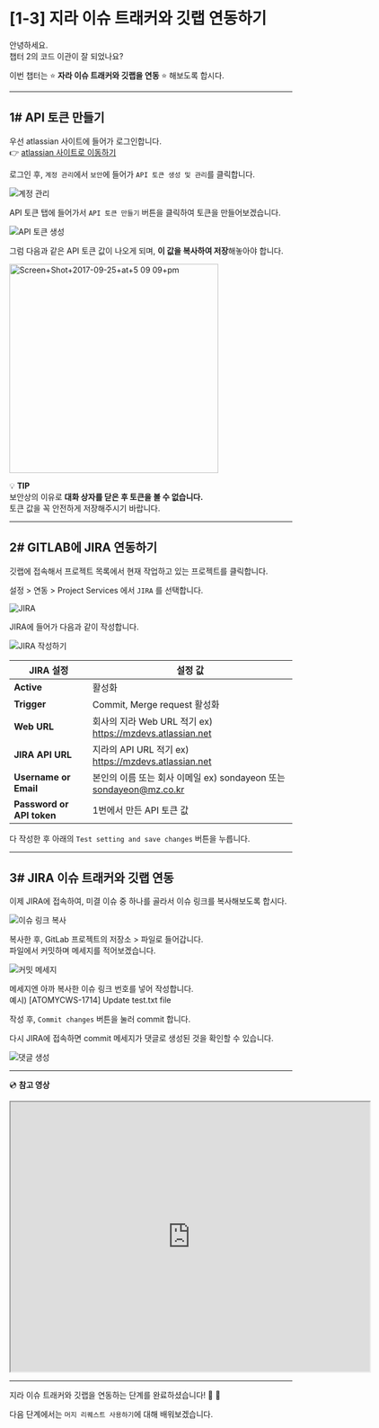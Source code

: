 # [1-3] 지라 이슈 트래커와 깃랩 연동하기

안녕하세요.  
챕터 2의 코드 이관이 잘 되었나요?

이번 챕터는 :star: **자라 이슈 트래커와 깃랩을 연동** :star: 해보도록 합시다.

---

## 1# API 토큰 만들기 

우선 atlassian 사이트에 들어가 로그인합니다.         
:point_right: [atlassian 사이트로 이동하기](https://id.atlassian.com/login)

로그인 후, `계정 관리`에서 `보안`에 들어가 `API 토큰 생성 및 관리`를 클릭합니다. 

![계정 관리](https://user-images.githubusercontent.com/54167990/65202404-4c002080-dac5-11e9-9bff-cf3f5c329809.PNG)

API 토큰 탭에 들어가서 `API 토큰 만들기` 버튼을 클릭하여 토큰을 만들어보겠습니다.

![API 토큰 생성](https://user-images.githubusercontent.com/54167990/65202902-b44f0200-dac5-11e9-8673-905190138116.png)

그럼 다음과 같은 API 토큰 값이 나오게 되며, **이 값을 복사하여 저장**해놓아야 합니다.  

<img width="372" alt="Screen+Shot+2017-09-25+at+5 09 09+pm" src="https://user-images.githubusercontent.com/54167990/65207839-101d8900-dace-11e9-9f65-f523eb278adf.png">

:bulb: **TIP**    
보안상의 이유로 **대화 상자를 닫은 후 토큰을 볼 수 없습니다.**    
토큰 값을 꼭 안전하게 저장해주시기 바랍니다.

---

## 2# GITLAB에 JIRA 연동하기

깃랩에 접속해서 프로젝트 목록에서 현재 작업하고 있는 프로젝트를 클릭합니다.

설정 > 연동 > Project Services 에서 `JIRA` 를 선택합니다.

![JIRA](https://user-images.githubusercontent.com/54167990/65203692-bf566200-dac6-11e9-9a5e-c7ff869a5f80.PNG)

JIRA에 들어가 다음과 같이 작성합니다.

![JIRA 작성하기](https://user-images.githubusercontent.com/54167990/65207568-f465b300-dacc-11e9-8f34-5debd694ae79.PNG)

JIRA 설정  | 설정 값
--- | ---
**Active** | 활성화
**Trigger** | Commit, Merge request 활성화
**Web URL** | 회사의 지라 Web URL 적기 ex) https://mzdevs.atlassian.net
**JIRA API URL** | 지라의 API URL 적기 ex) https://mzdevs.atlassian.net
**Username or Email** | 본인의 이름 또는 회사 이메일 ex) sondayeon 또는 sondayeon@mz.co.kr
**Password or API token** | 1번에서 만든 API 토큰 값 

다 작성한 후 아래의 `Test setting and save changes` 버튼을 누릅니다.

---

## 3# JIRA 이슈 트래커와 깃랩 연동 

이제 JIRA에 접속하여, 미결 이슈 중 하나를 골라서 이슈 링크를 복사해보도록 합시다.

![이슈 링크 복사](https://user-images.githubusercontent.com/54167990/65208369-cc2b8380-dacf-11e9-8717-f10469516f40.PNG)

복사한 후, GitLab 프로젝트의 저장소 > 파일로 들어갑니다.    
파일에서 커밋하며 메세지를 적어보겠습니다.

![커밋 메세지](https://user-images.githubusercontent.com/54167990/65209955-87561b80-dad4-11e9-9f9e-4dac881a9efd.PNG)

메세지엔 아까 복사한 이슈 링크 번호를 넣어 작성합니다.     
예시) [ATOMYCWS-1714] Update test.txt file

작성 후, `Commit changes` 버튼을 눌러 commit 합니다.

다시 JIRA에 접속하면 commit 메세지가 댓글로 생성된 것을 확인할 수 있습니다.

![댓글 생성](https://user-images.githubusercontent.com/54167990/65210185-53c7c100-dad5-11e9-8fc0-d752924b6b4a.PNG)

---

:cd: **참고 영상**   
<iframe src="https://drive.google.com/file/d/1bPACGUlMSVk3xmZW4b3zqbjdLBO0SyLq/preview" width="640" height="480"></iframe>

---

지라 이슈 트래커와 깃랩을 연동하는 단계를 완료하셨습니다!   :clap:  :clap:  

다음 단계에서는 `머지 리퀘스트 사용하기`에 대해 배워보겠습니다.
